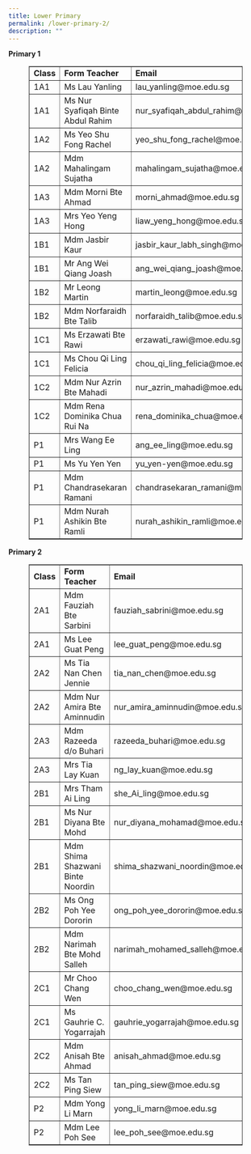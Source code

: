 ```yaml
---
title: Lower Primary
permalink: /lower-primary-2/
description: ""
---
```

<p><strong>Primary 1</strong></p>
<figure class="wp-block-table">
<div class="table-responsive">
<table border="1">
<tbody>
<tr>
<td><strong>Class</strong></td>
<td><strong>Form Teacher</strong></td>
<td><strong>Email</strong></td>
</tr>
<tr>
<td>1A1</td>
<td>Ms Lau Yanling</td>
<td>lau_yanling@moe.edu.sg</td>
</tr>
<tr>
<td>1A1</td>
<td>Ms Nur Syafiqah Binte Abdul Rahim</td>
<td>nur_syafiqah_abdul_rahim@moe.edu.sg</td>
</tr>
<tr>
<td>1A2</td>
<td>Ms Yeo Shu Fong Rachel</td>
<td>yeo_shu_fong_rachel@moe.edu.sg</td>
</tr>
<tr>
<td>1A2</td>
<td>Mdm Mahalingam Sujatha</td>
<td>mahalingam_sujatha@moe.edu.sg</td>
</tr>
<tr>
<td>1A3</td>
<td>Mdm Morni Bte Ahmad</td>
<td>morni_ahmad@moe.edu.sg</td>
</tr>
<tr>
<td>1A3</td>
<td>Mrs Yeo Yeng Hong</td>
<td>liaw_yeng_hong@moe.edu.sg</td>
</tr>
<tr>
<td>1B1</td>
<td>Mdm Jasbir Kaur</td>
<td>jasbir_kaur_labh_singh@moe.edu.sg</td>
</tr>
<tr>
<td>1B1</td>
<td>Mr Ang Wei Qiang Joash</td>
<td>ang_wei_qiang_joash@moe.edu.sg</td>
</tr>
<tr>
<td>1B2</td>
<td>Mr Leong Martin</td>
<td>martin_leong@moe.edu.sg</td>
</tr>
<tr>
<td>1B2</td>
<td>Mdm Norfaraidh Bte Talib</td>
<td>norfaraidh_talib@moe.edu.sg</td>
</tr>
<tr>
<td>1C1</td>
<td>Ms Erzawati Bte Rawi</td>
<td>erzawati_rawi@moe.edu.sg</td>
</tr>
<tr>
<td>1C1</td>
<td>Ms Chou Qi Ling Felicia</td>
<td>chou_qi_ling_felicia@moe.edu.sg</td>
</tr>
<tr>
<td>1C2</td>
<td>Mdm Nur Azrin Bte Mahadi</td>
<td>nur_azrin_mahadi@moe.edu.sg</td>
</tr>
<tr>
<td>1C2</td>
<td>Mdm Rena Dominika Chua Rui Na</td>
<td>rena_dominika_chua@moe.edu.sg</td>
</tr>
<tr>
<td>P1</td>
<td>Mrs Wang Ee Ling</td>
<td>ang_ee_ling@moe.edu.sg</td>
</tr>
<tr>
<td>P1</td>
<td>Ms Yu Yen Yen</td>
<td>yu_yen-yen@moe.edu.sg</td>
</tr>
<tr>
<td>P1</td>
<td>Mdm Chandrasekaran Ramani</td>
<td>chandrasekaran_ramani@moe.edu.sg</td>
</tr>
<tr>
<td>P1</td>
<td>Mdm Nurah Ashikin Bte Ramli</td>
<td>nurah_ashikin_ramli@moe.edu.sg</td>
</tr>
</tbody>
</table>
</div>
</figure>
<p><strong>Primary 2</strong></p>
<figure class="wp-block-table">
<div class="table-responsive">
<table border="1">
<tbody>
<tr>
<td><strong>Class</strong></td>
<td><strong>Form Teacher</strong></td>
<td><strong>Email</strong></td>
</tr>
<tr>
<td>2A1</td>
<td>Mdm Fauziah Bte Sarbini</td>
<td>fauziah_sabrini@moe.edu.sg</td>
</tr>
<tr>
<td>2A1</td>
<td>Ms Lee Guat Peng</td>
<td>lee_guat_peng@moe.edu.sg</td>
</tr>
<tr>
<td>2A2</td>
<td>Ms Tia Nan Chen Jennie</td>
<td>tia_nan_chen@moe.edu.sg</td>
</tr>
<tr>
<td>2A2</td>
<td>Mdm Nur Amira Bte Aminnudin</td>
<td>nur_amira_aminnudin@moe.edu.sg</td>
</tr>
<tr>
<td>2A3</td>
<td>Mdm Razeeda d/o Buhari</td>
<td>razeeda_buhari@moe.edu.sg</td>
</tr>
<tr>
<td>2A3</td>
<td>Mrs Tia Lay Kuan</td>
<td>ng_lay_kuan@moe.edu.sg</td>
</tr>
<tr>
<td>2B1</td>
<td>Mrs Tham Ai Ling</td>
<td>she_Ai_ling@moe.edu.sg</td>
</tr>
<tr>
<td>2B1</td>
<td>Ms Nur Diyana Bte Mohd</td>
<td>nur_diyana_mohamad@moe.edu.sg</td>
</tr>
<tr>
<td>2B1</td>
<td>Mdm Shima Shazwani Binte Noordin</td>
<td>shima_shazwani_noordin@moe.edu.sg</td>
</tr>
<tr>
<td>2B2</td>
<td>Ms Ong Poh Yee Dororin</td>
<td>ong_poh_yee_dororin@moe.edu.sg</td>
</tr>
<tr>
<td>2B2</td>
<td>Mdm Narimah Bte Mohd Salleh</td>
<td>narimah_mohamed_salleh@moe.edu.sg</td>
</tr>
<tr>
<td>2C1</td>
<td>Mr Choo Chang Wen</td>
<td>choo_chang_wen@moe.edu.sg</td>
</tr>
<tr>
<td>2C1</td>
<td>Ms Gauhrie C. Yogarrajah</td>
<td>gauhrie_yogarrajah@moe.edu.sg</td>
</tr>
<tr>
<td>2C2</td>
<td>Mdm Anisah Bte Ahmad</td>
<td>anisah_ahmad@moe.edu.sg</td>
</tr>
<tr>
<td>2C2</td>
<td>Ms Tan Ping Siew</td>
<td>tan_ping_siew@moe.edu.sg</td>
</tr>
<tr>
<td>P2</td>
<td>Mdm Yong Li Marn</td>
<td>yong_li_marn@moe.edu.sg</td>
</tr>
<tr>
<td>P2</td>
<td>Mdm Lee Poh See</td>
<td>lee_poh_see@moe.edu.sg</td>
</tr>
</tbody>
</table>
</div>
</figure>